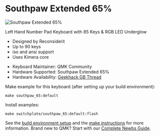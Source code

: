 # Southpaw Extended 65%

![Southpaw Extended 65%](https://i.imgur.com/9HSWmml.jpg)

Left Hand Number Pad Keyboard with 85 Keys & RGB LED Underglow
- Designed by Reconsiderit
- Up to 90 keys
- iso and ansi support
- Uses Kimera core

* Keyboard Maintainer: QMK Community
* Hardware Supported: Southpaw Extended 65%
* Hardware Availability: [Geekhack GB Thread](https://geekhack.org/index.php?topic=92344.0)

Make example for this keyboard (after setting up your build environment):

    make southpaw_65:default

Install examples:

    make switchplate/southpaw_65:default:flash

See the [build environment setup](https://docs.qmk.fm/#/getting_started_build_tools) and the [make instructions](https://docs.qmk.fm/#/getting_started_make_guide) for more information. Brand new to QMK? Start with our [Complete Newbs Guide](https://docs.qmk.fm/#/newbs).
